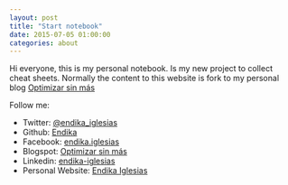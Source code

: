 ```yaml
---
layout: post
title: "Start notebook"
date: 2015-07-05 01:00:00
categories: about
---
```

Hi everyone, this is my personal notebook.
Is my new project to collect cheat sheets.
Normally the content to this website is fork to my personal blog [Optimizar sin más](http://optimizarsinmas.blogspot.com.es)

Follow me:

* Twitter: [@endika_iglesias](https://twitter.com/endika_iglesias)
* Github: [Endika](https://github.com/Endika)
* Facebook: [endika.iglesias](https://facebook.com/endika.iglesias)
* Blogspot: [Optimizar sin más](http://optimizarsinmas.blogspot.com.es)
* Linkedin: [endika-iglesias](https://www.linkedin.com/pub/endika-iglesias/31/a7/42)
* Personal Website: [Endika Iglesias](http://endikaiglesias.com)

